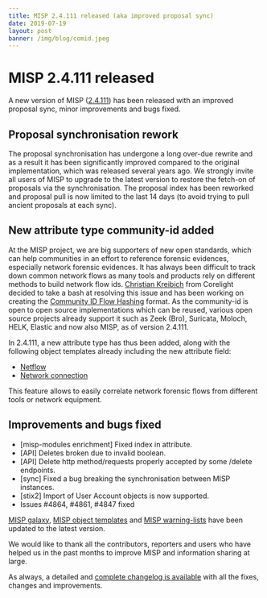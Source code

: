 ```yaml
---
title: MISP 2.4.111 released (aka improved proposal sync)
date: 2019-07-19
layout: post
banner: /img/blog/comid.jpeg
---
```


# MISP 2.4.111 released

A new version of MISP ([2.4.111](https://github.com/MISP/MISP/tree/v2.4.111)) has been released with an improved proposal sync, minor improvements and bugs fixed.

## Proposal synchronisation rework

The proposal synchronisation has undergone a long over-due rewrite and as a result it has been significantly improved compared to the original implementation, which was released several years ago. We strongly invite all users of MISP to upgrade
to the latest version to restore the fetch-on of proposals via the synchronisation. The proposal index has been reworked and proposal pull is now limited to the last 14 days (to avoid trying to pull ancient proposals at each sync).

## New attribute type community-id added

At the MISP project, we are big supporters of new open standards, which can help communities in an effort to reference forensic evidences, especially network forensic evidences. It has always been difficult to track down common network flows as many tools and products rely on different methods to build network flow ids. [Christian Kreibich](https://github.com/ckreibich) from Corelight decided to take a bash at resolving this issue and has been working on creating the [Community ID Flow Hashing](https://github.com/corelight/community-id-spec) format. As the community-id is open to open source implementations which can be reused, various open source projects already support it such as Zeek (Bro), Suricata, Moloch, HELK, Elastic and now also MISP, as of version 2.4.111.

In 2.4.111, a new attribute type has thus been added, along with the following object templates already including the new attribute field:

- [Netflow](https://www.misp-project.org/objects.html#_netflow)
- [Network connection](https://www.misp-project.org/objects.html#_network_connection)

This feature allows to easily correlate network forensic flows from different tools or network equipment.

## Improvements and bugs fixed

- [misp-modules enrichment] Fixed index in attribute.
- [API] Deletes broken due to invalid boolean.
- [API] Delete http method/requests properly accepted by some /delete endpoints.
- [sync] Fixed a bug breaking the synchronisation between MISP instances.
- [stix2] Import of User Account objects is now supported.
- Issues #4864, #4861, #4847 fixed

[MISP galaxy](https://www.misp-project.org/galaxy.html), [MISP object templates](https://www.misp-project.org/objects.html) and [MISP warning-lists](https://github.com/MISP/misp-warninglists/) have been updated to the latest version.

We would like to thank all the contributors, reporters and users who have helped us in the past months to improve MISP and information sharing at large.

As always, a detailed and [complete changelog is available](https://www.misp-project.org/Changelog.txt) with all the fixes, changes and improvements.

